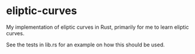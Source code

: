 # eliptic-curves

My implementation of eliptic curves in Rust, primarily for me to learn eliptic curves.

See the tests in lib.rs for an example on how this should be used.
